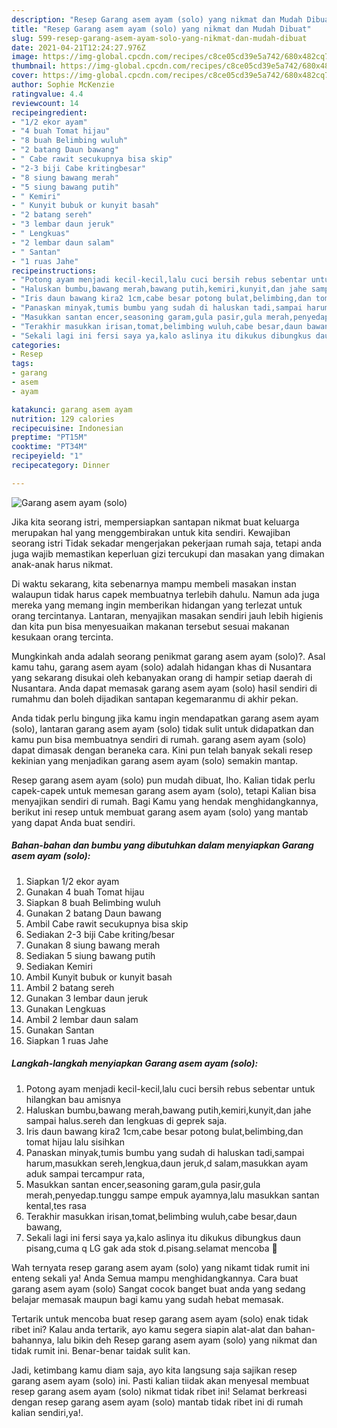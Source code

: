 ```yaml
---
description: "Resep Garang asem ayam (solo) yang nikmat dan Mudah Dibuat"
title: "Resep Garang asem ayam (solo) yang nikmat dan Mudah Dibuat"
slug: 599-resep-garang-asem-ayam-solo-yang-nikmat-dan-mudah-dibuat
date: 2021-04-21T12:24:27.976Z
image: https://img-global.cpcdn.com/recipes/c8ce05cd39e5a742/680x482cq70/garang-asem-ayam-solo-foto-resep-utama.jpg
thumbnail: https://img-global.cpcdn.com/recipes/c8ce05cd39e5a742/680x482cq70/garang-asem-ayam-solo-foto-resep-utama.jpg
cover: https://img-global.cpcdn.com/recipes/c8ce05cd39e5a742/680x482cq70/garang-asem-ayam-solo-foto-resep-utama.jpg
author: Sophie McKenzie
ratingvalue: 4.4
reviewcount: 14
recipeingredient:
- "1/2 ekor ayam"
- "4 buah Tomat hijau"
- "8 buah Belimbing wuluh"
- "2 batang Daun bawang"
- " Cabe rawit secukupnya bisa skip"
- "2-3 biji Cabe kritingbesar"
- "8 siung bawang merah"
- "5 siung bawang putih"
- " Kemiri"
- " Kunyit bubuk or kunyit basah"
- "2 batang sereh"
- "3 lembar daun jeruk"
- " Lengkuas"
- "2 lembar daun salam"
- " Santan"
- "1 ruas Jahe"
recipeinstructions:
- "Potong ayam menjadi kecil-kecil,lalu cuci bersih rebus sebentar untuk hilangkan bau amisnya"
- "Haluskan bumbu,bawang merah,bawang putih,kemiri,kunyit,dan jahe sampai halus.sereh dan lengkuas di geprek saja."
- "Iris daun bawang kira2 1cm,cabe besar potong bulat,belimbing,dan tomat hijau lalu sisihkan"
- "Panaskan minyak,tumis bumbu yang sudah di haluskan tadi,sampai harum,masukkan sereh,lengkua,daun jeruk,d salam,masukkan ayam aduk sampai tercampur rata,"
- "Masukkan santan encer,seasoning garam,gula pasir,gula merah,penyedap.tunggu sampe empuk ayamnya,lalu masukkan santan kental,tes rasa"
- "Terakhir masukkan irisan,tomat,belimbing wuluh,cabe besar,daun bawang,"
- "Sekali lagi ini fersi saya ya,kalo aslinya itu dikukus dibungkus daun pisang,cuma q LG gak ada stok d.pisang.selamat mencoba 🥰"
categories:
- Resep
tags:
- garang
- asem
- ayam

katakunci: garang asem ayam 
nutrition: 129 calories
recipecuisine: Indonesian
preptime: "PT15M"
cooktime: "PT34M"
recipeyield: "1"
recipecategory: Dinner

---
```



![Garang asem ayam (solo)](https://img-global.cpcdn.com/recipes/c8ce05cd39e5a742/680x482cq70/garang-asem-ayam-solo-foto-resep-utama.jpg)

Jika kita seorang istri, mempersiapkan santapan nikmat buat keluarga merupakan hal yang menggembirakan untuk kita sendiri. Kewajiban seorang istri Tidak sekadar mengerjakan pekerjaan rumah saja, tetapi anda juga wajib memastikan keperluan gizi tercukupi dan masakan yang dimakan anak-anak harus nikmat.

Di waktu  sekarang, kita sebenarnya mampu membeli masakan instan walaupun tidak harus capek membuatnya terlebih dahulu. Namun ada juga mereka yang memang ingin memberikan hidangan yang terlezat untuk orang tercintanya. Lantaran, menyajikan masakan sendiri jauh lebih higienis dan kita pun bisa menyesuaikan makanan tersebut sesuai makanan kesukaan orang tercinta. 



Mungkinkah anda adalah seorang penikmat garang asem ayam (solo)?. Asal kamu tahu, garang asem ayam (solo) adalah hidangan khas di Nusantara yang sekarang disukai oleh kebanyakan orang di hampir setiap daerah di Nusantara. Anda dapat memasak garang asem ayam (solo) hasil sendiri di rumahmu dan boleh dijadikan santapan kegemaranmu di akhir pekan.

Anda tidak perlu bingung jika kamu ingin mendapatkan garang asem ayam (solo), lantaran garang asem ayam (solo) tidak sulit untuk didapatkan dan kamu pun bisa membuatnya sendiri di rumah. garang asem ayam (solo) dapat dimasak dengan beraneka cara. Kini pun telah banyak sekali resep kekinian yang menjadikan garang asem ayam (solo) semakin mantap.

Resep garang asem ayam (solo) pun mudah dibuat, lho. Kalian tidak perlu capek-capek untuk memesan garang asem ayam (solo), tetapi Kalian bisa menyajikan sendiri di rumah. Bagi Kamu yang hendak menghidangkannya, berikut ini resep untuk membuat garang asem ayam (solo) yang mantab yang dapat Anda buat sendiri.

<!--inarticleads1-->

##### Bahan-bahan dan bumbu yang dibutuhkan dalam menyiapkan Garang asem ayam (solo):

1. Siapkan 1/2 ekor ayam
1. Gunakan 4 buah Tomat hijau
1. Siapkan 8 buah Belimbing wuluh
1. Gunakan 2 batang Daun bawang
1. Ambil  Cabe rawit secukupnya bisa skip
1. Sediakan 2-3 biji Cabe kriting/besar
1. Gunakan 8 siung bawang merah
1. Sediakan 5 siung bawang putih
1. Sediakan  Kemiri
1. Ambil  Kunyit bubuk or kunyit basah
1. Ambil 2 batang sereh
1. Gunakan 3 lembar daun jeruk
1. Gunakan  Lengkuas
1. Ambil 2 lembar daun salam
1. Gunakan  Santan
1. Siapkan 1 ruas Jahe




<!--inarticleads2-->

##### Langkah-langkah menyiapkan Garang asem ayam (solo):

1. Potong ayam menjadi kecil-kecil,lalu cuci bersih rebus sebentar untuk hilangkan bau amisnya
1. Haluskan bumbu,bawang merah,bawang putih,kemiri,kunyit,dan jahe sampai halus.sereh dan lengkuas di geprek saja.
1. Iris daun bawang kira2 1cm,cabe besar potong bulat,belimbing,dan tomat hijau lalu sisihkan
1. Panaskan minyak,tumis bumbu yang sudah di haluskan tadi,sampai harum,masukkan sereh,lengkua,daun jeruk,d salam,masukkan ayam aduk sampai tercampur rata,
1. Masukkan santan encer,seasoning garam,gula pasir,gula merah,penyedap.tunggu sampe empuk ayamnya,lalu masukkan santan kental,tes rasa
1. Terakhir masukkan irisan,tomat,belimbing wuluh,cabe besar,daun bawang,
1. Sekali lagi ini fersi saya ya,kalo aslinya itu dikukus dibungkus daun pisang,cuma q LG gak ada stok d.pisang.selamat mencoba 🥰




Wah ternyata resep garang asem ayam (solo) yang nikamt tidak rumit ini enteng sekali ya! Anda Semua mampu menghidangkannya. Cara buat garang asem ayam (solo) Sangat cocok banget buat anda yang sedang belajar memasak maupun bagi kamu yang sudah hebat memasak.

Tertarik untuk mencoba buat resep garang asem ayam (solo) enak tidak ribet ini? Kalau anda tertarik, ayo kamu segera siapin alat-alat dan bahan-bahannya, lalu bikin deh Resep garang asem ayam (solo) yang nikmat dan tidak rumit ini. Benar-benar taidak sulit kan. 

Jadi, ketimbang kamu diam saja, ayo kita langsung saja sajikan resep garang asem ayam (solo) ini. Pasti kalian tiidak akan menyesal membuat resep garang asem ayam (solo) nikmat tidak ribet ini! Selamat berkreasi dengan resep garang asem ayam (solo) mantab tidak ribet ini di rumah kalian sendiri,ya!.

